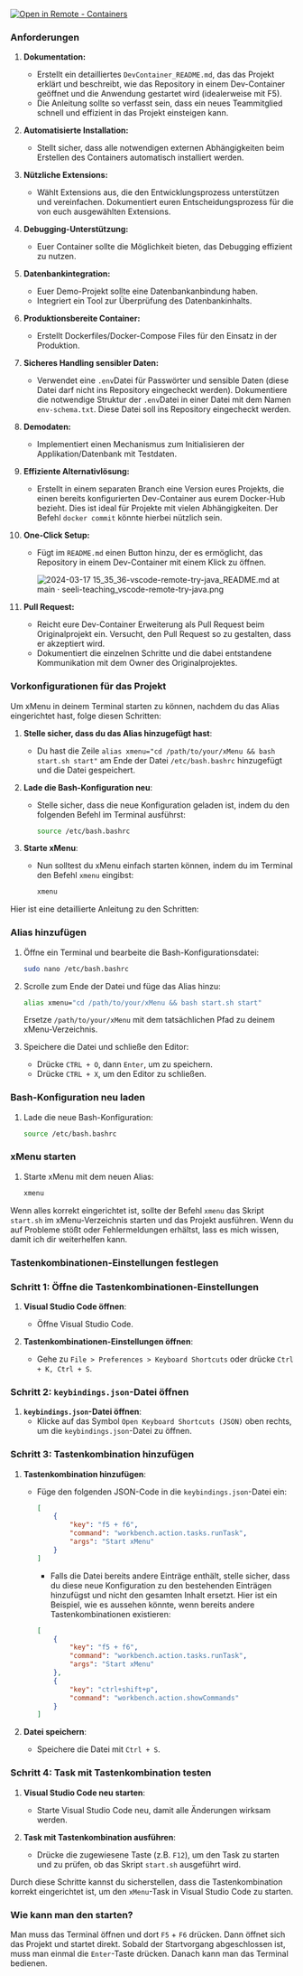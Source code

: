 
[
    ![Open in Remote - Containers](
        https://xebia.com/wp-content/uploads/2023/11/v1.svg    )
](
    https://vscode.dev/redirect?url=vscode://ms-vscode-remote.remote-containers/cloneInVolume?url=https://github.com/ajiiscrezy/xMenu.git
)

### Anforderungen 

1. **Dokumentation:**
    - Erstellt ein detailliertes `DevContainer_README.md`, das das Projekt erklärt und beschreibt, wie das Repository in einem Dev-Container geöffnet und die Anwendung gestartet wird (idealerweise mit F5).
    - Die Anleitung sollte so verfasst sein, dass ein neues Teammitglied schnell und effizient in das Projekt einsteigen kann.
2. **Automatisierte Installation:**
    - Stellt sicher, dass alle notwendigen externen Abhängigkeiten beim Erstellen des Containers automatisch installiert werden.
3. **Nützliche Extensions:**
    - Wählt Extensions aus, die den Entwicklungsprozess unterstützen und vereinfachen. Dokumentiert euren Entscheidungsprozess für die von euch ausgewählten Extensions.
4. **Debugging-Unterstützung:**
    - Euer Container sollte die Möglichkeit bieten, das Debugging effizient zu nutzen.
5. **Datenbankintegration:**
    - Euer Demo-Projekt sollte eine Datenbankanbindung haben.
    - Integriert ein Tool zur Überprüfung des Datenbankinhalts.
6. **Produktionsbereite Container:**
    - Erstellt Dockerfiles/Docker-Compose Files für den Einsatz in der Produktion.
7. **Sicheres Handling sensibler Daten:**
    - Verwendet eine `.env`Datei für Passwörter und sensible Daten (diese Datei darf nicht ins Repository eingecheckt werden). Dokumentiere die notwendige Struktur der  `.env`Datei in einer Datei mit dem Namen `env-schema.txt`. Diese Datei soll ins Repository eingecheckt werden.
8. **Demodaten:**
    - Implementiert einen Mechanismus zum Initialisieren der Applikation/Datenbank mit Testdaten.
9. **Effiziente Alternativlösung:**
    - Erstellt in einem separaten Branch eine Version eures Projekts, die einen bereits konfigurierten Dev-Container aus eurem Docker-Hub bezieht. Dies ist ideal für Projekte mit vielen Abhängigkeiten. Der Befehl `docker commit` könnte hierbei nützlich sein.
10. **One-Click Setup:**
    - Fügt im `README.md` einen Button hinzu, der es ermöglicht, das Repository in einem Dev-Container mit einem Klick zu öffnen.
        
        ![2024-03-17 15_35_36-vscode-remote-try-java_README.md at main · seeli-teaching_vscode-remote-try-java.png](https://prod-files-secure.s3.us-west-2.amazonaws.com/fc447b71-8dd4-4788-82ff-d33d9e7142f5/f88152d1-a15c-4901-a383-46b3ff277f8b/2024-03-17_15_35_36-vscode-remote-try-java_README.md_at_main__seeli-teaching_vscode-remote-try-java.png)
        
11. **Pull Request:**
    - Reicht eure Dev-Container Erweiterung als Pull Request beim Originalprojekt ein. Versucht, den Pull Request so zu gestalten, dass er akzeptiert wird.
    - Dokumentiert die einzelnen Schritte und die dabei entstandene Kommunikation mit dem Owner des Originalprojektes.


### Vorkonfigurationen für das Projekt

Um xMenu in deinem Terminal starten zu können, nachdem du das Alias eingerichtet hast, folge diesen Schritten:

1. **Stelle sicher, dass du das Alias hinzugefügt hast**:
   - Du hast die Zeile `alias xmenu="cd /path/to/your/xMenu && bash start.sh start"` am Ende der Datei `/etc/bash.bashrc` hinzugefügt und die Datei gespeichert.

2. **Lade die Bash-Konfiguration neu**:
   - Stelle sicher, dass die neue Konfiguration geladen ist, indem du den folgenden Befehl im Terminal ausführst:
     ```bash
     source /etc/bash.bashrc
     ```

3. **Starte xMenu**:
   - Nun solltest du xMenu einfach starten können, indem du im Terminal den Befehl `xmenu` eingibst:
     ```bash
     xmenu
     ```

Hier ist eine detaillierte Anleitung zu den Schritten:

### Alias hinzufügen

1. Öffne ein Terminal und bearbeite die Bash-Konfigurationsdatei:
   ```bash
   sudo nano /etc/bash.bashrc
   ```

2. Scrolle zum Ende der Datei und füge das Alias hinzu:
   ```bash
   alias xmenu="cd /path/to/your/xMenu && bash start.sh start"
   ```
   Ersetze `/path/to/your/xMenu` mit dem tatsächlichen Pfad zu deinem xMenu-Verzeichnis.

3. Speichere die Datei und schließe den Editor:
   - Drücke `CTRL + O`, dann `Enter`, um zu speichern.
   - Drücke `CTRL + X`, um den Editor zu schließen.

### Bash-Konfiguration neu laden

1. Lade die neue Bash-Konfiguration:
   ```bash
   source /etc/bash.bashrc
   ```

### xMenu starten

1. Starte xMenu mit dem neuen Alias:
   ```bash
   xmenu
   ```

Wenn alles korrekt eingerichtet ist, sollte der Befehl `xmenu` das Skript `start.sh` im xMenu-Verzeichnis starten und das Projekt ausführen. Wenn du auf Probleme stößt oder Fehlermeldungen erhältst, lass es mich wissen, damit ich dir weiterhelfen kann.

### Tastenkombinationen-Einstellungen festlegen

### Schritt 1: Öffne die Tastenkombinationen-Einstellungen

1. **Visual Studio Code öffnen**:
   - Öffne Visual Studio Code.

2. **Tastenkombinationen-Einstellungen öffnen**:
   - Gehe zu `File > Preferences > Keyboard Shortcuts` oder drücke `Ctrl + K, Ctrl + S`.


### Schritt 2: `keybindings.json`-Datei öffnen

1. **`keybindings.json`-Datei öffnen**:
   - Klicke auf das Symbol `Open Keyboard Shortcuts (JSON)` oben rechts, um die `keybindings.json`-Datei zu öffnen.


### Schritt 3: Tastenkombination hinzufügen

1. **Tastenkombination hinzufügen**:
   - Füge den folgenden JSON-Code in die `keybindings.json`-Datei ein:

     ```json
     [
         {
             "key": "f5 + f6",
             "command": "workbench.action.tasks.runTask",
             "args": "Start xMenu"
         }
     ]
     ```

     - Falls die Datei bereits andere Einträge enthält, stelle sicher, dass du diese neue Konfiguration zu den bestehenden Einträgen hinzufügst und nicht den gesamten Inhalt ersetzt. Hier ist ein Beispiel, wie es aussehen könnte, wenn bereits andere Tastenkombinationen existieren:

     ```json
     [
         {
             "key": "f5 + f6",
             "command": "workbench.action.tasks.runTask",
             "args": "Start xMenu"
         },
         {
             "key": "ctrl+shift+p",
             "command": "workbench.action.showCommands"
         }
     ]
     ```

   

2. **Datei speichern**:
   - Speichere die Datei mit `Ctrl + S`.

### Schritt 4: Task mit Tastenkombination testen

1. **Visual Studio Code neu starten**:
   - Starte Visual Studio Code neu, damit alle Änderungen wirksam werden.

2. **Task mit Tastenkombination ausführen**:
   - Drücke die zugewiesene Taste (z.B. `F12`), um den Task zu starten und zu prüfen, ob das Skript `start.sh` ausgeführt wird.

Durch diese Schritte kannst du sicherstellen, dass die Tastenkombination korrekt eingerichtet ist, um den `xMenu`-Task in Visual Studio Code zu starten.


### Wie kann man den starten?

Man muss das Terminal öffnen und dort `F5` + `F6` drücken. Dann öffnet sich das Projekt und startet direkt. Sobald der Startvorgang abgeschlossen ist, muss man einmal die `Enter`-Taste drücken. Danach kann man das Terminal bedienen.
